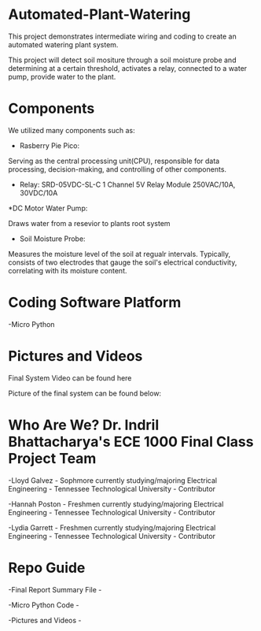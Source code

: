 # Automated-Plant-Watering
This project demonstrates intermediate wiring and coding to create an automated watering plant system.

This project will detect soil mositure through a soil moisture probe and determining at a certain threshold, activates a relay, connected to a water pump, provide water to the plant. 

# Components
We utilized many components such as:
 
  * Rasberry Pie Pico:
  
  Serving as the central processing unit(CPU), responsible for data processing, decision-making, and controlling of other components.
 
  * Relay:  SRD-05VDC-SL-C 1 Channel 5V Relay Module 250VAC/10A, 30VDC/10A
  
  *DC Motor Water Pump:
  
  Draws water from a resevior to plants root system

  * Soil Moisture Probe:
  
  Measures the moisture level of the soil at regualr intervals. Typically, consists of two electrodes that gauge the soil's electrical conductivity, correlating with its moisture content.


# Coding Software Platform

-Micro Python


# Pictures and Videos
Final System Video can be found here

Picture of the final system can be found below:

# Who Are We? Dr. Indril Bhattacharya's ECE 1000 Final Class Project Team
-Lloyd Galvez - Sophmore currently studying/majoring Electrical Engineering - Tennessee Technological  University - Contributor

-Hannah Poston - Freshmen currently studying/majoring Electrical Engineering - Tennessee Technological University - Contributor

-Lydia Garrett - Freshmen currently studying/majoring Electrical Engineering - Tennessee Technological
University - Contributor 

# Repo Guide 
-Final Report Summary File - 

-Micro Python Code - 

-Pictures and Videos - 

